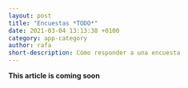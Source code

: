 ```yaml
---
layout: post
title: "Encuestas *TODO*"
date: 2021-03-04 13:13:38 +0100
category: app-category
author: rafa
short-description: Cómo responder a una encuesta
---
```


**This article is coming soon**
